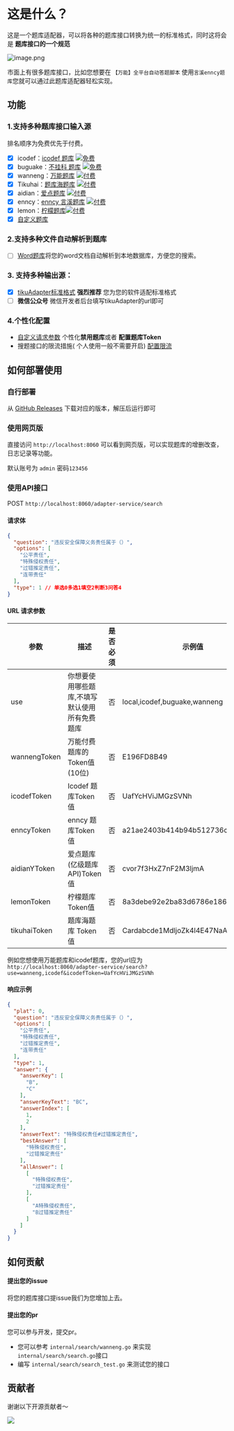 # 这是什么？

这是一个题库适配器，可以将各种的题库接口转换为统一的标准格式，同时这将会是 **题库接口的一个规范**

![image.png](https://img.cdn.apipost.cn/client/user/1010721/avatar/78805a221a988e79ef3f42d7c5bfd41865389e5a65048.png "image.png")

市面上有很多题库接口，比如您想要在 ```【万能】全平台自动答题脚本``` 使用```言溪enncy题库```您就可以通过此题库适配器轻松实现。

## 功能

### 1.支持多种题库接口输入源

排名顺序为免费优先于付费。
- [x] icodef：[icodef 题库](https://q.icodef.com) [![免费](https://img.shields.io/badge/-免费-brightgreen)](url)
- [x] buguake：[不挂科 题库](https://easylearn.baidu.com/edu-page/tiangong/bgklist) [![免费](https://img.shields.io/badge/-免费-brightgreen)](url) 
- [x] wanneng：[万能题库](https://lyck6.cn/pay) [![付费](https://img.shields.io/badge/免费-付费-brightgreen?color=red&labelColor=4c1)](https://lyck6.cn/pay) 
- [x] Tikuhai：[题库海题库](https://shop.tikuhai.com/links/2C63E8E8) [![付费](https://img.shields.io/badge/免费-付费-brightgreen?color=red&labelColor=4c1)](https://shop.tikuhai.com/links/2C63E8E8) 
- [x] aidian：[爱点题库](https://www.51aidian.com) [![付费](https://img.shields.io/badge/-付费-red)](https://tk.enncy.cn/) 
- [x] enncy：[enncy 言溪题库](https://tk.enncy.cn/) [![付费](https://img.shields.io/badge/-付费-red)](https://tk.enncy.cn/) 
- [x] lemon：[柠檬题库](https://www.lemtk.xyz)[![付费](https://img.shields.io/badge/-付费-red)](https://www.lemtk.xyz) 
- [x] [自定义题库](https://github.com/DokiDoki1103/tikuAdapter/tree/main/configs#%E8%87%AA%E5%AE%9A%E4%B9%89%E5%A4%96%E9%83%A8%E9%A2%98%E5%BA%93%E9%85%8D%E7%BD%AE)

### 2.支持多种文件自动解析到题库

+ [ ] [Word题库](https://github.com/itihey/tikuAdapter/raw/main/test/test.docx)将您的word文档自动解析到本地数据库，方便您的搜索。

### 3. 支持多种输出源：

+ [x] [tikuAdapter标准格式](https://github.com/itihey/tikuAdapter#%E5%93%8D%E5%BA%94%E7%A4%BA%E4%BE%8B) **强烈推荐**
  您为您的软件适配标准格式
+ [ ] **微信公众号** 微信开发者后台填写tikuAdapter的url即可

### 4.个性化配置

- [自定义请求参数](https://github.com/itihey/tikuAdapter#url-%E8%AF%B7%E6%B1%82%E5%8F%82%E6%95%B0) 个性化**禁用题库**或者
  **配置题库Token**
- 搜题接口的限流措施(
  个人使用一般不需要开启) [配置限流](https://github.com/itihey/tikuAdapter/tree/main/configs#%E9%99%90%E6%B5%81%E9%85%8D%E7%BD%AE)

## 如何部署使用

### 自行部署

从 [GitHub Releases](https://github.com/itihey/tikuAdapter/releases) 下载对应的版本，解压后运行即可

### 使用网页版
直接访问 `http://localhost:8060` 可以看到网页版，可以实现题库的增删改查，日志记录等功能。

默认账号为 `admin` 密码`123456`
### 使用API接口

POST `http://localhost:8060/adapter-service/search`

#### 请求体

```json
{
  "question": "违反安全保障义务责任属于（）",
  "options": [
    "公平责任",
    "特殊侵权责任",
    "过错推定责任",
    "连带责任"
  ],
  "type": 1 // 单选0多选1填空2判断3问答4
}
```

#### URL 请求参数

| 参数             | 描述                      | 是否必须 | 示例值                              | Token获取方式                |
|----------------|-------------------------|------|----------------------------------|--------------------------|
| use            | 你想要使用哪些题库,不填写默认使用所有免费题库 | 否    | local,icodef,buguake,wanneng             |      |
| wannengToken   | 万能付费题库的Token值(10位)      | 否    | E196FD8B49                       | https://lyck6.cn/pay     |
| icodefToken    | Icodef 题库Token值         | 否    | UafYcHViJMGzSVNh                 | 关注微信公众号"一之哥哥"发送"token"获取 |
| enncyToken     | enncy 题库Token值          | 否    | a21ae2403b414b94b512736c30c69940 | https://tk.enncy.cn      |
| aidianYToken   | 爱点题库(亿级题库API)Token值     | 否    | cvor7f3HxZ7nF2M3ljmA             | https://www.51aidian.com |
| lemonToken     | 柠檬题库 Token值             | 否    | 8a3debe92e2ba83d6786e186bef2a424 | https://www.lemtk.xyz    |
| tikuhaiToken | 题库海题库 Token值 | 否 | Cardabcde1MdljoZk4l4E47NaAK | https://shop.tikuhai.com/links/2C63E8E8 |

例如您想使用万能题库和icodef题库，您的url应为`http://localhost:8060/adapter-service/search?use=wanneng,icodef&icodefToken=UafYcHViJMGzSVNh`

#### 响应示例

```json
{
  "plat": 0,
  "question": "违反安全保障义务责任属于（）",
  "options": [
    "公平责任",
    "特殊侵权责任",
    "过错推定责任",
    "连带责任"
  ],
  "type": 1,
  "answer": {
    "answerKey": [
      "B",
      "C"
    ],
    "answerKeyText": "BC",
    "answerIndex": [
      1,
      2
    ],
    "answerText": "特殊侵权责任#过错推定责任",
    "bestAnswer": [
      "特殊侵权责任",
      "过错推定责任"
    ],
    "allAnswer": [
      [
        "特殊侵权责任",
        "过错推定责任"
      ],
      [
        "A特殊侵权责任",
        "B过错推定责任"
      ]
    ]
  }
}
```

## 如何贡献

#### 提出您的issue

将您的题库接口提issue我们为您增加上去。

#### 提出您的pr

您可以参与开发，提交pr。

- 您可以参考 ```internal/search/wanneng.go``` 来实现 ```internal/search/search.go```接口
- 编写 ```internal/search/search_test.go``` 来测试您的接口

## 贡献者

谢谢以下开源贡献者～

<a href="https://github.com/dokidoki1103/tikuadapter/graphs/contributors">
  <img src="https://contrib.rocks/image?repo=dokidoki1103/tikuAdapter" />
</a>
